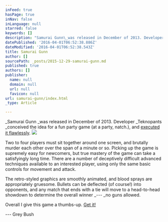 ```yaml
---
inFeed: true
hasPage: true
inNav: false
inLanguage: null
starred: false
keywords: []
description: "Samurai Gunn\_was released in December of 2013. Developer Teknopants conceived the idea for a fun party game (at a party, natch.), and executed it flawlessly."
datePublished: '2016-04-01T06:52:38.886Z'
dateModified: '2016-04-01T06:52:38.543Z'
title: Samurai Gunn
author: []
sourcePath: _posts/2015-12-29-samurai-gunn.md
published: true
authors: []
publisher:
  name: null
  domain: null
  url: null
  favicon: null
url: samurai-gunn/index.html
_type: Article

---
```

_Samurai Gunn _was released in December of 2013\. Developer _Teknopants _conceived the idea for a fun party game (at a party, natch.), and [executed it flawlessly][0].
![](https://s3-us-west-2.amazonaws.com/the-grid-img/p/0e632a6ee222f0dda5a9ada6fcdf13cc488e9a09.png)

Two to four players must sit together around one screen, and brutally murder each other over the span of a minute or so. Picking up the game is supremely easy for newcomers, but true mastery of the game can take a satisfyingly long time. There are a number of deceptively difficult advanced techniques available to an interested player, using only the same basic controls for movement and attack.

The retro-styled graphics are smoothly animated, and blood sprays are appropriately gruesome. Bullets can be deflected (of course!) into opponents, and any match that ends with a tie will move to a head-to-head showdown to determine the overall winner _--- _no guns allowed.

Overall I give this game a thumbs-up. [Get it!][1]

--- Grey Bush

[0]: https://youtu.be/kOf_AiaF_Jo
[1]: http://store.steampowered.com/app/239090/